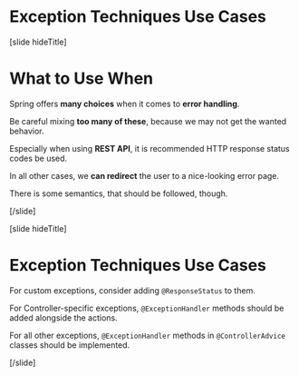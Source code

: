 # Exception Techniques Use Cases

[slide hideTitle]
# What to Use When

Spring offers **many choices** when it comes to **error handling**.

Be careful mixing **too many of these**, because we may not get the wanted behavior.

Especially when using **REST API**, it is recommended HTTP response status codes be used.

In all other cases, we **can redirect** the user to a nice-looking error page.

There is some semantics, that should be followed, though.


[/slide]

[slide hideTitle]
# Exception Techniques Use Cases

For custom exceptions, consider adding `@ResponseStatus` to them.

For Controller-specific exceptions, `@ExceptionHandler` methods should be added alongside the actions.

For all other exceptions, `@ExceptionHandler` methods in `@ControllerAdvice` classes should be implemented.


[/slide]